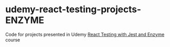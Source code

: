 # udemy-react-testing-projects-ENZYME

Code for projects presented in Udemy [React Testing with Jest and Enzyme](https://www.udemy.com/course/react-testing-with-jest-and-enzyme/?referralCode=3A42BF689E28CADB0587) course

